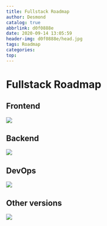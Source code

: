 ```yaml
---
title: Fullstack Roadmap
author: Desmond
catalog: true
abbrlink: d0f0888e
date: 2020-09-14 13:05:59
header-img: d0f0888e/head.jpg
tags: Roadmap
categories:
top:
---
```




# Fullstack Roadmap



## Frontend

![](https://6772-grp2020-4glv8fo5cd87cf9a-1302562267.tcb.qcloud.la/fullstack-roadmap/1.jpg?sign=0d3fbfe6acbfa9cc6c8899b36b3b7461&t=1622128974)



## Backend

![](https://6772-grp2020-4glv8fo5cd87cf9a-1302562267.tcb.qcloud.la/fullstack-roadmap/2.jpg?sign=66c8b2175f8413f8052a2e106011b2a9&t=1622129104)



## DevOps

![](https://6772-grp2020-4glv8fo5cd87cf9a-1302562267.tcb.qcloud.la/fullstack-roadmap/3.jpg?sign=9bc05274c4376965fa597433830536df&t=1622129113)



## Other versions

![](https://6772-grp2020-4glv8fo5cd87cf9a-1302562267.tcb.qcloud.la/fullstack-roadmap/4.jpg?sign=a6a9f763000f3126a039de20e87d8b9b&t=1622129120)